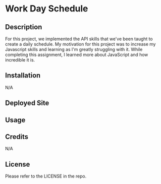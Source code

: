 # Work Day Schedule
## Description
For this project, we implemented the API skills that we've been taught to create a daily schedule. My motivation for this project was to increase my Javascript skills and learning as I'm greatly struggling with it. While completing this assignment, I learned more about JavaScript and how incredible it is. 
## Installation 
N/A
## Deployed Site
## Usage
## Credits
N/A
## License
Please refer to the LICENSE in the repo. 